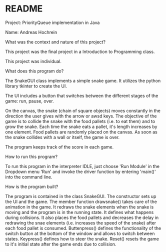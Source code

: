# README

Project: PriorityQueue implementation in Java

Name: Andreas Hochrein

What was the context and nature of this project?

This project was the final project in a Introduction to Programming  class.

This project was individual.

What does this program do?

The SnakeGUI class implements a simple snake game. It utilizes the python library tkinter to create the UI.

The UI includes a button that switches between the different stages of the game: run, pause, over.

On the canvas, the snake (chain of square objects) moves constantly in the direction the user gives with the arrow or awsd keys. The objective of the game is to collide the snake with the food pallets (i.e. to eat them) and to grow the snake. Each time the snake eats a pallet, it's length increases by one element. Food pallets are randomly placed on the canvas. As soon as the snake collides with a wall or itself, the game is over.

The program keeps track of the score in each game. 

How to run this program?

To run this program in the interpreter IDLE, just choose 'Run Module' in the Dropdown menu 'Run' and invoke the driver function by entering 'main()' into the command line. 

How is the program built?

The program is contained in the class SnakeGUI. The constructor sets up the UI and the game.
The member function drawsnake() takes care of the animation in the game. It redraws the snake elements when the snake is moving and the program is in the running state. It defines what happens during collisions. It also places the food pallets and decreases the delay in redrawing the snae elements (i.e. increases the speed of the snake) after each food pallet is consumed. 
Buttenpress() defines the functionality of the switch button at the bottom of the window and allows to switch between states.
Keypress() defines how to steer the snake.
Reset() resets the game to it's initial state after the game ends due to collision.